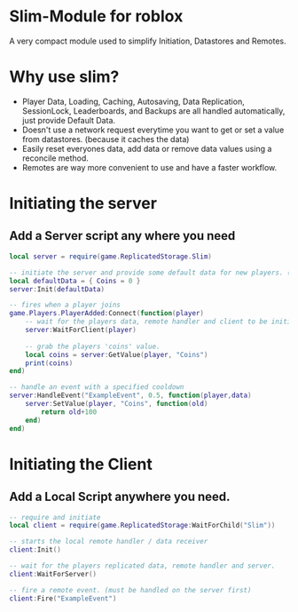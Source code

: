 # Slim-Module for roblox
A very compact module used to simplify Initiation, Datastores and Remotes.

# Why use slim?
* Player Data, Loading, Caching, Autosaving, Data Replication, SessionLock, Leaderboards, and Backups are all handled automatically, just provide Default Data.
* Doesn't use a network request everytime you want to get or set a value from datastores. (because it caches the data)
* Easily reset everyones data, add data or remove data values using a reconcile method.
* Remotes are way more convenient to use and have a faster workflow.


# Initiating the server
## Add a Server script any where you need

```lua
local server = require(game.ReplicatedStorage.Slim)

-- initiate the server and provide some default data for new players. (all loading/autosaving/caching/replication/remote handlers will be started automatically)
local defaultData = { Coins = 0 }
server:Init(defaultData)

-- fires when a player joins
game.Players.PlayerAdded:Connect(function(player)
    -- wait for the players data, remote handler and client to be initiated.
    server:WaitForClient(player)
    
    -- grab the players 'coins' value.
    local coins = server:GetValue(player, "Coins")
    print(coins)
end)

-- handle an event with a specified cooldown 
server:HandleEvent("ExampleEvent", 0.5, function(player,data)
    server:SetValue(player, "Coins", function(old)
        return old+100
    end)
end)

```

# Initiating the Client
## Add a Local Script anywhere you need.

```lua
-- require and initiate
local client = require(game.ReplicatedStorage:WaitForChild("Slim"))

-- starts the local remote handler / data receiver
client:Init()

-- wait for the players replicated data, remote handler and server.
client:WaitForServer()

-- fire a remote event. (must be handled on the server first)
client:Fire("ExampleEvent")

```




